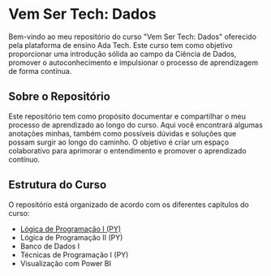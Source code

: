 # Vem Ser Tech: Dados

Bem-vindo ao meu repositório do curso "Vem Ser Tech: Dados" oferecido pela plataforma de ensino Ada Tech. Este curso tem como objetivo proporcionar uma introdução sólida ao campo da Ciência de Dados, promover o autoconhecimento e impulsionar o processo de aprendizagem de forma contínua.

## Sobre o Repositório

Este repositório tem como propósito documentar e compartilhar o meu processo de aprendizado ao longo do curso. Aqui você encontrará algumas anotações minhas, também como possíveis dúvidas e soluções que possam surgir ao longo do caminho. O objetivo é criar um espaço colaborativo para aprimorar o entendimento e promover o aprendizado contínuo.

## Estrutura do Curso

O repositório está organizado de acordo com os diferentes capítulos do curso:

- [Lógica de Programação I (PY)](https://github.com/leticia-oliv/vem-ser-tech_dados/tree/main/Programa%C3%A7%C3%A3o%201)
- Lógica de Programação II (PY)
- Banco de Dados I
- Técnicas de Programação I (PY)
- Visualização com Power BI
